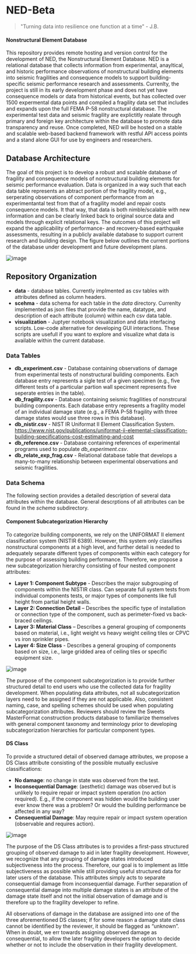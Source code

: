 # NED-Beta
> "Turning data into resilience one function at a time" - J.B.

#### Nonstructural Element Database
This repository provides remote hosting and version control for the development of NED, the Nonstructural Element Database. NED is a relational database that collects information from experimental, anayltical, and historic performance observations of nonstructural building elements into seismic fragilities and consequence models to support building-specific seismic performance research and assessments. Currenlty, the project is still in its early development phase and does not yet have consequence models or data from historical events, but has collected over 1500 expermental data points and compiled a fragility data set that includes and expands upon the full FEMA P-58 nonstructural database. The experimental test data and seismic fragility are explictitly realate through primary and foreign key architecture within the database to promote data transparency and reuse. Once completed, NED will be hosted on a stable and scalable web-based backend framework with restful API access points and a stand alone GUI for use by engineers and researchers.

## Database Architecture
The goal of this project is to develop a robust and scalable database of fragility and consequence models of nonstructural building elements for seismic performance evaluation. Data is organized in a way such that each data table represents an abtract portion of the fragility model, e.g., serperating observations of component performance from an experimentantal test from that of a fragility model and repair costs consequence models. It that way, that data is both nimble/scalable with new information and can be clearly linked back to original source data and models through explicit relational keys. The outcomes of this project will expand the applicability of performance- and recovery-based earthquake assessments, resulting in a publicly available database to support current research and building design. The figure below outlines the current portions of the database under development and future development plans.
 
![image](https://github.com/user-attachments/assets/bdc7e08a-554e-4cfc-9a85-e0cfb10a2cad)

## Repository Organization
- **data** - database tables. Currently implmented as csv tables with attributes defined as column headers.
- **scehma** - data schema for each table in the *data* directory. Currenlty implemented as json files that provide the name, datatype, and description of each attribute (column) within each csv data table.
- **visualization** - Juptyer notebook visualization and data interfacing scripts. Low-code alternative for developing GUI interactions. These scripts are usefull if you want to explore and visualize what data is available within the current database.

### Data Tables
- **db_experiment.csv** - Database containing observations of damage from experimental tests of nonstructural building components. Each database entry represents a sigle test of a given specimen (e.g., five different tests of a particular partion wall speciment represents five seperate entries in the table).
- **db_fragility.csv** - Database containing seismic fragilities of nonstrcural building components. Each database entry represents a fragility model of an individual damage state (e.g., a FEMA P-58 fragility with three damage states would use three rows in this database).
- **db_nistir.csv** - NIST IR Uniformat II Element Classification System. https://www.nist.gov/publications/uniformat-ii-elemental-classification-building-specifications-cost-estimating-and-cost
- **db_reference.csv** - Database containing references of experimental programs used to populate *db_experiment.csv*.
- **db_relate_exp_frag.csv** - Relational database table that develops a many-to-many relationship between experimental observations and seismic fragilities.

### Data Schema
The following section provides a detailed description of several data attributes within the database. General descrptions of all attributes can be found in the *schema* subdirectory.

#### Component Subcategorization Hierarchy
To categorize building components, we rely on the UNIFORMAT II element classification system (NISTIR 6389). However, this system only classifies nonstructural components at a high level, and further detail is needed to adequately separate different types of components within each category for the purpose of assessing building performance.  Therefore, we propose a new subcategorization hierarchy consisting of four nested component attributes:
-	**Layer 1: Component Subtype** - Describes the major subgrouping of components within the NISTIR class. Can separate full system tests from individual components tests, or major types of components like full height from partial height walls. 
-	**Layer 2: Connection Detail** – Describes the specific type of installation or connection type of the component, such as perimeter-fixed vs back-braced ceilings.
-	**Layer 3: Material Class** – Describes a general grouping of components based on material, i.e., light weight vs heavy weight ceiling tiles or CPVC vs iron sprinkler pipes.
-	**Layer 4: Size Class** - Describes a general grouping of components based on size, i.e., large gridded area of ceiling tiles or specific equipment size.

![image](https://github.com/user-attachments/assets/ed66e51b-b4ed-4e45-9cf5-e4626c9a183a)

The purpose of the component subcategorization is to provide further structured detail to end users who use the collected data for fragility development. When populating data attributes, not all subcategorization layers need to be assigned if they are not applicable. Also, consistent naming, case, and spelling schemes should be used when populating subcategorization attributes. Reviewers should review the Sweets MasterFormat construction products database to familiarize themselves with general component taxonomy and terminology prior to developing subcategorization hierarchies for particular component types.

#### DS Class
To provide a structured detail of observed damage attributes, we propose a DS Class attribute consisting of the possible mutually exclusive classifications: 
-	**No damage**: no change in state was observed from the test.
-	**Inconsequential Damage**: (aesthetic) damage was observed but is unlikely to require repair or impact system operation (no action required). E.g., if the component was hidden would the building user ever know there was a problem? Or would the building performance be affected in any way? 
-	**Consequential Damage**: May require repair or impact system operation (observable and requires action).

![image](https://github.com/user-attachments/assets/b9f4a4bd-3083-4028-bc7b-dba06b1f3dd0)

The purpose of the DS Class attributes is to provides a first-pass structured grouping of observed damage to aid in later fragility development. However, we recognize that any grouping of damage states introduced subjectiveness into the process. Therefore, our goal is to implement as little subjectiveness as possible while still providing useful structured data for later users of the database.  This attributes simply acts to separate consequential damage from inconsequential damage. Further separation of consequential damage into multiple damage states is an attribute of the damage state itself and not the initial observation of damage and is therefore up to the fragility developer to refine. 

All observations of damage in the database are assigned into one of the three aforementioned DS classes; if for some reason a damage state class cannot be identified by the reviewer, it should be flagged as “unknown”. When in doubt, we err towards assigning observed damage as consequential, to allow the later fragility developers the option to decide whether or not to include the observation in their fragility development.


